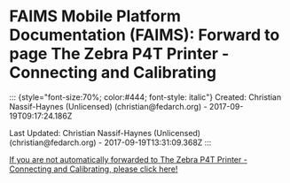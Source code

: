 FAIMS Mobile Platform Documentation (FAIMS): Forward to page The Zebra P4T Printer - Connecting and Calibrating
===============================================================================================================

::: {style="font-size:70%; color:#444; font-style: italic"}
Created: Christian Nassif-Haynes (Unlicensed) (christian\@fedarch.org) -
2017-09-19T09:17:24.186Z

Last Updated: Christian Nassif-Haynes (Unlicensed)
(christian\@fedarch.org) - 2017-09-19T13:31:09.368Z
:::

[If you are not automatically forwarded to The Zebra P4T Printer -
Connecting and Calibrating, please click
here!](The%20Zebra%20P4T%20Printer%20-%20Connecting%20and%20Calibrating.html)

